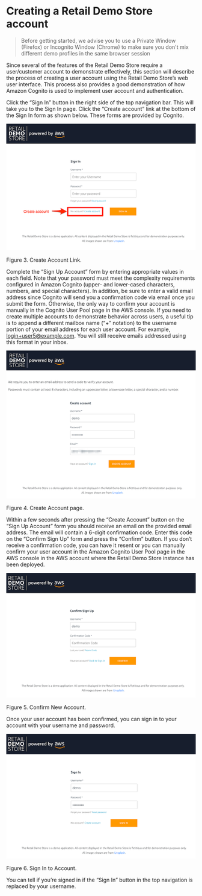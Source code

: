 # Creating a Retail Demo Store account

> Before getting started, we advise you to use a Private Window (Firefox) or Incognito Window (Chrome) to make sure you don't mix different demo profiles in the same browser session

Since several of the features of the Retail Demo Store require a user/customer account to demonstrate effectively, this section will describe the process of creating a user account using the Retail Demo Store’s web user interface. This process also provides a good demonstration of how Amazon Cognito is used to implement user account and authentication.

Click the “Sign In” button in the right side of the top navigation bar. This will take you to the Sign In page. Click the “Create account” link at the bottom of the Sign In form as shown below. These forms are provided by Cognito.

![image.png](../assets/retaildemostore-create-acct-link.png)

Figure 3. Create Account Link.

Complete the “Sign Up Account” form by entering appropriate values in each field. Note that your password must meet the complexity requirements configured in Amazon Cognito (upper- and lower-cased characters, numbers, and special characters). In addition, be sure to enter a valid email address since Cognito will send you a confirmation code via email once you submit the form. Otherwise, the only way to confirm your account is manually in the Cognito User Pool page in the AWS console. If you need to create multiple accounts to demonstrate behavior across users, a useful tip is to append a different mailbox name (“+” notation) to the username portion of your email address for each user account. For example, login+user5@example.com. You will still receive emails addressed using this format in your inbox.

![image.png](../assets/retaildemostore-create-acct.png)

Figure 4. Create Account page.

Within a few seconds after pressing the “Create Account” button on the “Sign Up Account” form you should receive an email on the provided email address. The email will contain a 6-digit confirmation code. Enter this code on the “Confirm Sign Up” form and press the “Confirm” button. If you don’t receive a confirmation code, you can have it resent or you can manually confirm your user account in the Amazon Cognito User Pool page in the AWS console in the AWS account where the Retail Demo Store instance has been deployed.

![image.png](../assets/retaildemostore-confirm.png)

Figure 5. Confirm New Account.

Once your user account has been confirmed, you can sign in to your account with your username and password.

![image.png](../assets/retaildemostore-signin.png)

Figure 6. Sign In to Account.

You can tell if you’re signed in if the “Sign In” button in the top navigation is replaced by your username.
